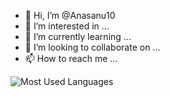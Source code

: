- 👋 Hi, I’m @Anasanu10
- 👀 I’m interested in ...
- 🌱 I’m currently learning ...
- 💞️ I’m looking to collaborate on ...
- 📫 How to reach me ...

<!---
Anasanu10/Anasanu10 is a ✨ special ✨ repository because its `README.md` (this file) appears on your GitHub profile.
You can click the Preview link to take a look at your changes.
--->


![Most Used Languages](https://github-readme-stats.vercel.app/api/top-langs/?username=anasanu10&layout=compact&show_icons=true)
